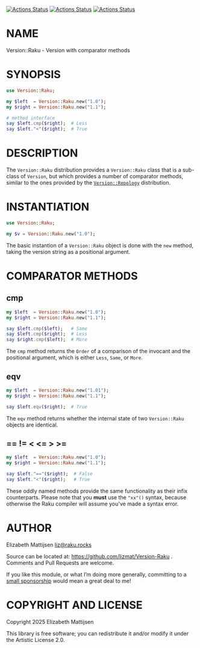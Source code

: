 [![Actions Status](https://github.com/lizmat/Version-Raku/actions/workflows/linux.yml/badge.svg)](https://github.com/lizmat/Version-Raku/actions) [![Actions Status](https://github.com/lizmat/Version-Raku/actions/workflows/macos.yml/badge.svg)](https://github.com/lizmat/Version-Raku/actions) [![Actions Status](https://github.com/lizmat/Version-Raku/actions/workflows/windows.yml/badge.svg)](https://github.com/lizmat/Version-Raku/actions)

NAME
====

Version::Raku - Version with comparator methods

SYNOPSIS
========

```raku
use Version::Raku;

my $left  = Version::Raku.new("1.0");
my $right = Version::Raku.new("1.1");

# method interface
say $left.cmp($right);  # Less
say $left."<"($right);  # True
```

DESCRIPTION
===========

The `Version::Raku` distribution provides a `Version::Raku` class that is a sub-class of `Version`, but which provides a number of comparator methods, similar to the ones provided by the [`Version::Repology`](https://raku.land/zef:lizmat/Version::Repology) distribution.

INSTANTIATION
=============

```raku
use Version::Raku;

my $v = Version::Raku.new("1.0");
```

The basic instantion of a `Version::Raku` object is done with the `new` method, taking the version string as a positional argument.

COMPARATOR METHODS
==================

cmp
---

```raku
my $left  = Version::Raku.new("1.0");
my $right = Version::Raku.new("1.1");

say $left.cmp($left);   # Same
say $left.cmp($right);  # Less
say $right.cmp($left);  # More
```

The `cmp` method returns the `Order` of a comparison of the invocant and the positional argument, which is either `Less`, `Same`, or `More`.

eqv
---

```raku
my $left  = Version::Raku.new("1.01");
my $right = Version::Raku.new("1.1");

say $left.eqv($right);  # True
```

The `eqv` method returns whether the internal state of two `Version::Raku` objects are identical.

== != < <= > >=
---------------

```raku
my $left  = Version::Raku.new("1.0");
my $right = Version::Raku.new("1.1");

say $left."=="($right);  # False
say $left."<"($right);   # True
```

These oddly named methods provide the same functionality as their infix counterparts. Please note that you **must** use the `"xx"()` syntax, because otherwise the Raku compiler will assume you've made a syntax error.

AUTHOR
======

Elizabeth Mattijsen <liz@raku.rocks>

Source can be located at: https://github.com/lizmat/Version-Raku . Comments and Pull Requests are welcome.

If you like this module, or what I’m doing more generally, committing to a [small sponsorship](https://github.com/sponsors/lizmat/) would mean a great deal to me!

COPYRIGHT AND LICENSE
=====================

Copyright 2025 Elizabeth Mattijsen

This library is free software; you can redistribute it and/or modify it under the Artistic License 2.0.

